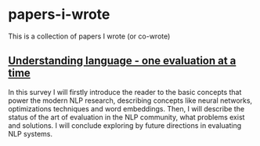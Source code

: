 # papers-i-wrote
This is a collection of papers I wrote (or co-wrote)

## [Understanding language - one evaluation at a time](https://github.com/Maaarcocr/papers-i-wrote/blob/master/understanding-language-one.pdf)
In this survey I will firstly introduce the reader to the basic concepts that power the modern NLP research, describing concepts like neural networks, optimizations techniques and word embeddings. Then, I will describe the status of the art of evaluation in the NLP community, what problems exist and solutions. I will conclude exploring by future directions in evaluating NLP systems. 
